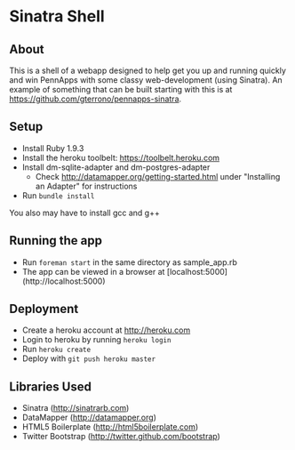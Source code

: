 Sinatra Shell
=============

About
-----
This is a shell of a webapp designed to help get you up and running quickly and win PennApps with some classy web-development (using Sinatra). An example of something that can be built starting with this is at https://github.com/gterrono/pennapps-sinatra.

Setup
-----
* Install Ruby 1.9.3
* Install the heroku toolbelt: https://toolbelt.heroku.com
* Install dm-sqlite-adapter and dm-postgres-adapter
  * Check http://datamapper.org/getting-started.html under "Installing an Adapter" for instructions
* Run `bundle install`

You also may have to install gcc and g++

Running the app
---------------
* Run `foreman start` in the same directory as sample_app.rb
* The app can be viewed in a browser at [localhost:5000] (http://localhost:5000)

Deployment
----------
* Create a heroku account at http://heroku.com
* Login to heroku by running `heroku login`
* Run `heroku create`
* Deploy with `git push heroku master`

Libraries Used
--------------
* Sinatra (http://sinatrarb.com)
* DataMapper (http://datamapper.org)
* HTML5 Boilerplate (http://html5boilerplate.com)
* Twitter Bootstrap (http://twitter.github.com/bootstrap)
